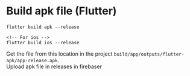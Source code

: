 # Build apk file (Flutter)
```
flutter build apk --release

<!-- For ios -->
flutter build ios --release
```

Get the file from this location in the project `build/app/outputs/flutter-apk/app-release.apk`.\
Upload apk file in releases in firebaser